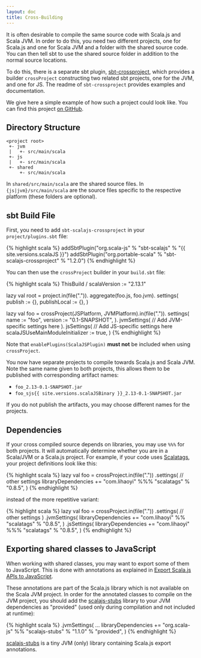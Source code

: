 ```yaml
---
layout: doc
title: Cross-Building
---
```


It is often desirable to compile the same source code with Scala.js and Scala JVM.
In order to do this, you need two different projects, one for Scala.js and one for Scala JVM and a folder with the shared source code.
You can then tell sbt to use the shared source folder in addition to the normal source locations.

To do this, there is a separate sbt plugin, [sbt-crossproject](https://github.com/scala-native/sbt-crossproject), which provides a builder `crossProject` constructing two related sbt projects, one for the JVM, and one for JS.
The readme of `sbt-crossproject` provides examples and documentation.

We give here a simple example of how such a project could look like.
You can find this project [on GitHub](https://github.com/scala-js/scalajs-cross-compile-example).

## Directory Structure

    <project root>
     +- jvm
     |   +- src/main/scala
     +- js
     |   +- src/main/scala
     +- shared
         +- src/main/scala

In `shared/src/main/scala` are the shared source files.
In `{js|jvm}/src/main/scala` are the source files specific to the respective platform (these folders are optional).

## sbt Build File

First, you need to add `sbt-scalajs-crossproject` in your `project/plugins.sbt` file:

{% highlight scala %}
addSbtPlugin("org.scala-js" % "sbt-scalajs" % "{{ site.versions.scalaJS }}")
addSbtPlugin("org.portable-scala" % "sbt-scalajs-crossproject" % "1.2.0")
{% endhighlight %}

You can then use the `crossProject` builder in your `build.sbt` file:

{% highlight scala %}
ThisBuild / scalaVersion := "2.13.1"

lazy val root = project.in(file(".")).
  aggregate(foo.js, foo.jvm).
  settings(
    publish := {},
    publishLocal := {},
  )

lazy val foo = crossProject(JSPlatform, JVMPlatform).in(file(".")).
  settings(
    name := "foo",
    version := "0.1-SNAPSHOT",
  ).
  jvmSettings(
    // Add JVM-specific settings here
  ).
  jsSettings(
    // Add JS-specific settings here
    scalaJSUseMainModuleInitializer := true,
  )
{% endhighlight %}

Note that `enablePlugins(ScalaJSPlugin)` **must not** be included when using `crossProject`.

You now have separate projects to compile towards Scala.js and Scala JVM. Note the same name given to both projects, this allows them to be published with corresponding artifact names:

- `foo_2.13-0.1-SNAPSHOT.jar`
- `foo_sjs{{ site.versions.scalaJSBinary }}_2.13-0.1-SNAPSHOT.jar`

If you do not publish the artifacts, you may choose different names for the projects.

## Dependencies

If your cross compiled source depends on libraries, you may use `%%%` for both projects. It will automatically determine whether you are in a Scala/JVM or a Scala.js project. For example, if your code uses [Scalatags](http://github.com/lihaoyi/scalatags), your project definitions look like this:

{% highlight scala %}
lazy val foo = crossProject.in(file("."))
  .settings(
    // other settings
    libraryDependencies += "com.lihaoyi" %%% "scalatags" % "0.8.5",
  )
{% endhighlight %}

instead of the more repetitive variant:

{% highlight scala %}
lazy val foo = crossProject.in(file("."))
  .settings(
    // other settings
  )
  .jvmSettings(
    libraryDependencies += "com.lihaoyi" %% "scalatags" % "0.8.5",
  )
  .jsSettings(
    libraryDependencies += "com.lihaoyi" %%% "scalatags" % "0.8.5",
  )
{% endhighlight %}

## Exporting shared classes to JavaScript

When working with shared classes, you may want to export some of them to JavaScript.
This is done with annotations as explained in [Export Scala.js APIs to JavaScript](../interoperability/export-to-javascript.html).

These annotations are part of the Scala.js library which is not available on the Scala JVM project.
In order for the annotated classes to compile on the JVM project, you should add the [scalajs-stubs](https://github.com/scala-js/scala-js-stubs) library to your JVM dependencies as "provided" (used only during compilation and not included at runtime):

{% highlight scala %}
  .jvmSettings(
    ...
    libraryDependencies += "org.scala-js" %% "scalajs-stubs" % "1.1.0" % "provided",
  )
{% endhighlight %}

[scalajs-stubs](https://github.com/scala-js/scala-js-stubs) is a tiny JVM (only) library containing Scala.js export annotations.
